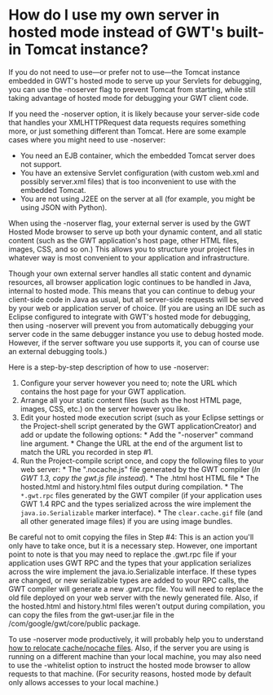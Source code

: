 # How do I use my own server in hosted mode instead of GWT's built-in Tomcat instance? #

If you do not need to use—or prefer not to use—the Tomcat instance embedded in GWT's hosted mode to serve up your Servlets for debugging, you can use the -noserver flag to prevent Tomcat from starting, while still taking advantage of hosted mode for debugging your GWT client code.

If you need the -noserver option, it is likely because your server-side code that handles your XMLHTTPRequest data requests requires something more, or just something different than Tomcat.  Here are some example cases where you might need to use -noserver:

  * You need an EJB container, which the embedded Tomcat server does not support.
  * You have an extensive Servlet configuration (with custom web.xml and possibly server.xml files) that is too inconvenient to use with the embedded Tomcat.
  * You are not using J2EE on the server at all (for example, you might be using JSON with Python).


When using the -noserver flag, your external server is used by the GWT Hosted Mode browser to serve up both your dynamic content, and all static content (such as the GWT application's host page, other HTML files, images, CSS, and so on.)  This allows you to structure your project files in whatever way is most convenient to your application and infrastructure.

Though your own external server handles all static content and dynamic resources, all browser application logic continues to be handled in Java, internal to hosted mode.  This means that you can continue to debug your client-side code in Java as usual, but all server-side requests will be served by your web or application server of choice. (If you are using an IDE such as Eclipse configured to integrate with GWT's hosted mode for debugging, then using -noserver will prevent you from automatically debugging your server code in the same debugger instance you use to debug hosted mode.  However, if the server software you use supports it, you can of course use an external debugging tools.)

Here is a step-by-step description of how to use -noserver:

  1. Configure your server however you need to; note the URL which contains the host page for your GWT application.
  1. Arrange all your static content files (such as the host HTML page, images, CSS, etc.) on the server however you like.
  1. Edit your hosted mode execution script (such as your Eclipse settings or the Project-shell script generated by the GWT applicationCreator) and add or update the following options:
    * Add the "-noserver" command line argument.
    * Change the URL at the end of the argument list to match the URL you recorded in step #1.
  1. Run the Project-compile script once, and copy the following files to your web server:
    * The "<Module Name>.nocache.js" file generated by the GWT compiler (_In GWT 1.3, copy the gwt.js file instead_).
    * The <Module Name>.html host HTML file
    * The hosted.html and history.html files output during compilation.
    * The `*.gwt.rpc` files generated by the GWT compiler (if your application uses GWT 1.4 RPC and the types serialized across the wire implement the `java.io.Serializable` marker interface).
    * The `clear.cache.gif` file (and all other generated image files) if you are using image bundles.

Be careful not to omit copying the files in Step #4:  This is an action you'll only have to take once, but it is a necessary step. However, one important point to note is that you may need to replace the .gwt.rpc file if your application uses GWT RPC and the types that your application serializes across the wire implement the java.io.Serializable interface. If these types are changed, or new serializable types are added to your RPC calls, the GWT compiler will generate a new .gwt.rpc file. You will need to replace the old file deployed on your web server with the newly generated file. Also, if the hosted.html and history.html files weren't output during compilation, you can copy the files from the gwt-user.jar file in the /com/google/gwt/core/public package.

To use -noserver mode productively, it will probably help you to understand [how to relocate cache/nocache files](FAQ_ChangeLocationGWTApplicationFiles.md).  Also, if the server you are using is running on a different machine than your local machine, you may also need to use the -whitelist option to instruct the hosted mode browser to allow requests to that machine.  (For security reasons, hosted mode by default only allows accesses to your local machine.)
